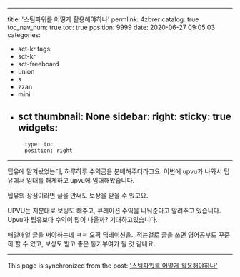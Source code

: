 
---
title: '스팀파워를 어떻게 활용해야하나'
permlink: 4zbrer
catalog: true
toc_nav_num: true
toc: true
position: 9999
date: 2020-06-27 09:05:03
categories:
- sct-kr
tags:
- sct-kr
- sct-freeboard
- union
- s
- zzan
- mini
- sct
thumbnail: None
sidebar:
    right:
        sticky: true
widgets:
    -
        type: toc
        position: right
---


팁유에 맡겨놨었는데, 하루하루 수익금을 분배해주더라고요.  이번에 upvu가 나와서 팁유에서 임대를 해제하고 upvu에 임대해봤습니다.

팁유의 장점이라면 글을 안써도 보상을 받을 수 있고요.

UPVU는 지분대로 보팅도 해주고, 큐레이션 수익을 나눠준다고 알려주고 있습니다. 
Upvu가 팁유보다 수익이 많이 나올까? 기대하고있습니다.

매일매일 글을 써야하는데 ㅋㅋ
오픽 딕테이션을.. 적는걸로 글을 쓰면
영어공부도 꾸준히 할 수 있고,
보상도 받고 좋은 동기부여가 될 것 같네요.

- - -

This page is synchronized from the post: ['스팀파워를 어떻게 활용해야하나'](https://steemit.com/@jacobyu/4zbrer)

